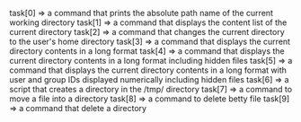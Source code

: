 task[0] => a command that prints the absolute path name of the current working directory
task[1] => a command that displays the content list of the current directory
task[2] => a command that changes the current directory to the user's home directory
task[3] => a command that displays the current directory contents in a long format
task[4] => a command that displays the current directory contents in a long format including hidden files
task[5] => a command that displays the current directory contents in a long format with user and group IDs displayed numerically including hidden files
task[6] => a script that creates a directory in the /tmp/ directory
task[7] => a command to move a file into a directory
task[8] => a command to delete betty file
task[9] => a command that delete a directory
